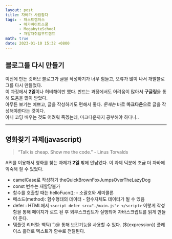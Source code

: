 ```yaml
---
layout: post
title: 자바가 사람잡다
tags: - 패스트캠퍼스
      - 메가바이트스쿨
      - MegabyteSchool
      - 개발자취업부트캠프 
math: true
date: 2023-01-10 15:32 +0800
---
```

## 블로그를 다시 만들기
이전에 만든 깃허브 블로그가 글을 작성하기가 너무 힘들고, 오류가 많이 나서 개발블로그를 다시 만들었다.<br>
이 과정에서 **2일**이나 허비해야만 했다. 만드는 과정에서도 어려움이 많아서 **구글링**을 통해 도움을 많이 받았다.<br>
아무튼 보기는 예쁘고, 글을 작성하기도 편해서 좋다. *문제는* 바로 **마크다운**으로 글을 작성해야한다는 것이다.<br>
아니 코딩 배우는 것도 어려워 죽겠는데, 마크다운까지 공부해야 하다니..<br>

---
## 영화찾기 과제(javascript) 
>“Talk is cheap. Show me the code.”   - Linus Torvalds

API를 이용해서 영화를 찾는 과제가 **2일** 밖에 안남았다. 이 과제 덕분에 조금 더 자바에 익숙해 질 수 있었다.<br>
* camelCase로 작성하기 theQuickBrownFoxJumpsOverTheLazyDog
* const 변수는 재할당불가
* 함수를 호출할 때는 helloFucn(); - 소괄호와 세미콜론
* 메소드(method): 함수형태의 데이터  - 함수자체도 데이터가 될 수 있음
* defer : HTML에서  `<script defer src="./main.js"> </script>` 이렇게 작성함을 통해 페이지가 로드 된 후 외부스크립트가 실행되어 자바스크립트를 읽게 만들어 준다. 
* 템플릿 리터럴: 백틱(``)을 통해 보간기능을 사용할 수 있다. (${expression}) 플레이스 홀더로 텍스트가 함수로 전달된다.  


